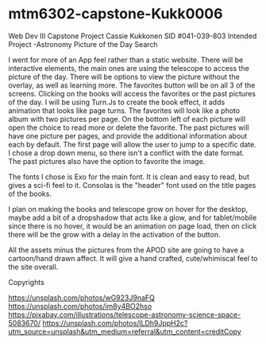 # mtm6302-capstone-Kukk0006
Web Dev III Capstone Project
Cassie Kukkonen
SID #041-039-803
Intended Project -Astronomy Picture of the Day Search

I went for more of an App feel rather than a static website.  There will be interactive elements, the main ones are using the telescope to access the picture of the day.  There will be options to view the picture without the overlay, as well as learning more.  The favorites button will be on all 3 of the screens.  Clicking on the books will access the favorites or the past pictures of the day.  I will be using Turn.Js to create the book effect, it adds animation that looks like page turns.  The favorites will look like a photo album with two pictures per page.  On the bottom left of each picture will open the choice to read more or delete the favorite.  The past pictures will have one picture per pages, and provide the additional information about each by default.  The first page will allow the user to jump to a specific date.  I chose a drop down menu, so there isn't a conflict with the date format.  The past pictures also have the option to favorite the image.

The fonts I chose is Exo for the main font.  It is clean and easy to read, but gives a sci-fi feel to it.  Consolas is the "header" font used on the title pages of the books.

I plan on making the books and telescope grow on hover for the desktop, maybe add a bit of a dropshadow that acts like a glow, and for tablet/mobile since there is no hover, it would be an animation on page load, then on click there will be the grow with a delay in the activation of the button.

All the assets minus the pictures from the APOD site are going to have a cartoon/hand drawn affect.  It will give a hand crafted, cute/whimiscal feel to the site overall.

Copyrights 

https://unsplash.com/photos/wG923J9naFQ
https://unsplash.com/photos/im8y4BO2hso 
https://pixabay.com/illustrations/telescope-astronomy-science-space-5083670/
https://unsplash.com/photos/lLDh9JppH2c?utm_source=unsplash&utm_medium=referral&utm_content=creditCopy

